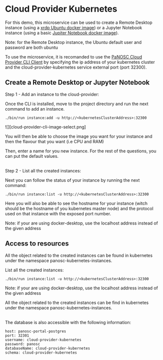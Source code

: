 Cloud Provider Kubernetes
=========================

For this demo, this microservice can be used to create a Remote Desktop instance (using a [xrdp Ubuntu docker image](https://hub.docker.com/r/danielguerra/ubuntu-xrdp-base)) or a Jupyter Notebook instance (using a basic [Jupiter Notebook docker image](https://hub.docker.com/r/jupyter/base-notebook)).


Note: for the Remote Desktop instance, the Ubuntu default user and password are both ubuntu

To use the microservice, it is recomanded to use the  [PaNOSC Cloud Provider CLI Client](https://github.com/panosc-portal/cloud-provider-client-cli) by specifying the ip address of your kubernetes cluster and the cloud-provider-kubernetes service external port (port 32300).
<br/>
## Create a Remote Desktop or Jupyter Notebook  


Step 1 - Add an instance to the cloud-provider:

Once the CLI is installed, move to the project directory and run the next command to add an instance.
```
./bin/run instance:add -u http://<kubernetesClusterAddress>:32300
```

![][cloud-provider-cli-image-select.png]

You will then be able to choose the image you want for your instance and then the flavour that you want (i.e CPU and RAM)<br/>

Then, enter a name for you new instance. For the rest of the questions, you can put the default values.

<br/>
Step 2 - List all the created instances:

Next you can follow the status of your instance by running the next command:
```
./bin/run instance:list -u http://<kubernetesClusterAddress>:32300
```
Here you will also be able to see the hostname for your instance (witch should be the hostname of you kubernetes master node) 
and the protocol used on that instance with the exposed port number.

Note: if your are using docker-desktop, use the localhost address instead of the given address


## Access to resources
All the object related to the created instances can be found in kubernetes under the namespace panosc-kubernetes-instances.

List all the created instances:
```
./bin/run instance:list -u http://<kubernetesClusterAddress>:32300
```
Note: if your are using docker-desktop, use the localhost address instead of the given address

All the object related to the created instances can be find in kubernetes under the namespace panosc-kubernetes-instances.

<br/>
The database is also accessible with the following information:

```
host: panosc-portal-postgres  
port: 32301
username: cloud-provider-kubernetes  
password: panosc
databaseName: cloud-provider-kubernetes  
schema: cloud-provider-kubernetes
```

